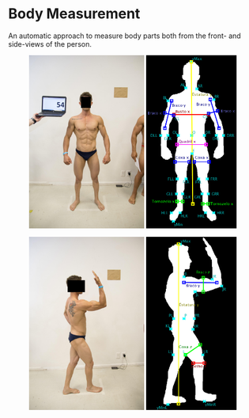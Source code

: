 # Body Measurement

An automatic approach to measure body parts both from the front- and side-views of the person.

<p align="center">
<img src="Files/_DSC0080.JPG" height=350>
<img src="Files/18_-__DSC0080.png" height=350>
</p>
<p align="center">
<img src="Files/_DSC0081.JPG" height=350>
<img src="Files/32_-__DSC0081.png" height=350>
</p>
